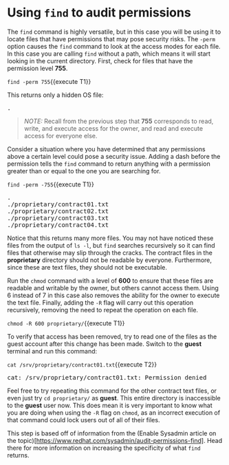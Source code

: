 # Using `find` to audit permissions

The `find` command is highly versatile, but in this case you will be using it
to locate files that have permissions that may pose security risks. The `-perm`
option causes the `find` command to look at the access modes for each file.
In this case you are calling `find` without a path, which means it will
start looking in the current directory. First, check for files that
have the permission level __755__.

`find -perm 755`{{execute T1}}

This returns only a hidden OS file:

<pre class=file>
.
</pre>

>_NOTE:_ Recall from the previous step that __755__ corresponds to read, write,
and execute access for the owner, and read and execute access for everyone else.

Consider a situation where you have determined that any permissions above a certain
level could pose a security issue. Adding a dash before the permission tells
the `find` command to return anything with a permission greater than or
equal to the one you are searching for.

`find -perm -755`{{execute T1}}

<pre class=file>
.
./proprietary/contract01.txt
./proprietary/contract02.txt
./proprietary/contract03.txt
./proprietary/contract04.txt
</pre>

Notice that this returns many more files. You may not have noticed these files
from the output of `ls -l`,  but `find` searches recursively so it can find
files that otherwise may slip through the cracks. The contract files in the
 __proprietary__ directory should not be readable by everyone.
Furthermore, since these are text files, they should not be executable.

Run the `chmod` command with a level of __600__ to ensure that these files
are readable and writable by the owner, but others cannot access them. Using 6
instead of 7 in this case also removes the ability for the owner to execute the
text file. Finally, adding the `-R`
flag will carry out this operation recursively, removing the need to
repeat the operation on each file.  

`chmod -R 600 proprietary/`{{execute T1}}

To verify that access has been removed, try to read one of the files as the
guest account after this change has been made. Switch to the __guest__ terminal
and run this command:

`cat /srv/proprietary/contract01.txt`{{execute T2}}

<pre class=file>
cat: /srv/proprietary/contract01.txt: Permission denied
</pre>

Feel free to try repeating this command for the other contract text files,
or even just try `cd proprietary/` as __guest__. This entire directory is
inaccessible to the __guest__ user now. This does mean it is very important to
know what you are doing when using the `-R` flag on `chmod`, as an incorrect
execution of that command could lock users out of all of their files.

This step is based off of information from the (Enable Sysadmin article on the topic)[https://www.redhat.com/sysadmin/audit-permissions-find]. Head there for more information on increasing the specificity of what `find` returns.  
